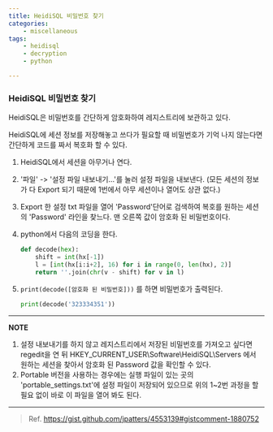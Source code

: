 ```yaml
---
title: HeidiSQL 비밀번호 찾기
categories:
    - miscellaneous
tags:
    - heidisql
    - decryption
    - python

---
```


### HeidiSQL 비밀번호 찾기

HeidiSQL은 비밀번호를 간단하게 암호화하여 레지스트리에 보관하고 있다.

HeidiSQL에 세션 정보를 저장해놓고 쓰다가 필요할 때 비밀번호가 기억 나지 않는다면 간단하게 코드를 짜서 복호화 할 수 있다.

1. HeidiSQL에서 세션을 아무거나 연다.
2. '파일' -> '설정 파일 내보내기...'를 눌러 설정 파일을 내보낸다. (모든 세션의 정보가 다 Export 되기 때문에 1번에서 아무 세션이나 열어도 상관 없다.)
3. Export 한 설정 txt 파일을 열어 'Password'단어로 검색하여 복호를 원하는 세션의 'Password' 라인을 찾느다. 맨 오른쪽 값이 암호화 된 비밀번호이다.
4. python에서 다음의 코딩을 한다.
    ```python
    def decode(hex):
        shift = int(hx[-1])
        l = [int(hx[i:i+2], 16) for i in range(0, len(hx), 2)]
        return ''.join(chr(v - shift) for v in l)
    ```

5. `print(decode([암호화 된 비밀번호]))` 를 하면 비밀번호가 출력된다.
    ```python
    print(decode('323334351'))
    ```

---
**NOTE**

1. 설정 내보내기를 하지 않고 레지스트리에서 저장된 비밀번호를 가져오고 싶다면 regedit을 연 뒤 HKEY_CURRENT_USER\Software\HeidiSQL\Servers 에서 원하는 세션을 찾아서 암호화 된 Password 값을 확인할 수 있다.
2. Portable 버전을 사용하는 경우에는 실행 파일이 있는 곳의 'portable_settings.txt'에 설정 파일이 저장되어 있으므로 위의 1~2번 과정을 할 필요 없이 바로 이 파일을 열어 봐도 된다.

---

> Ref. https://gist.github.com/jpatters/4553139#gistcomment-1880752
